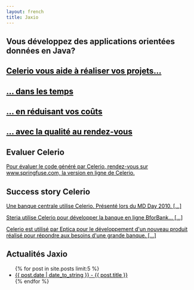 ```yaml
---
layout: french
title: Jaxio
---
```


<div id="homepage">
<style>
div#message {
	background-color: lightgrey;
}
#actualites ul li {
	margin-left: 0px;
}
#homepage a {
color: black;
}

</style>
<section id="message" class="span-24 last">
	<h1>Vous développez des applications orientées données en Java?</h1>
	<h2>
		<a href="/celerio.html">Celerio vous aide à réaliser vos projets...</a>
	</h2>
	<h2>
		<a href="/celerio.html">... dans les temps</a>
	</h2>
	<h2>
		<a href="/celerio.html">... en réduisant vos coûts</a>
	</h2>
	<h2>
		<a href="/celerio.html">... avec la qualité au rendez-vous</a>
	</h2>
</section>
<section id="springfuse" class="span-8">
	<h1>Evaluer Celerio</h1>
	<p>
		<a href="http://www.springfuse.com">Pour évaluer le code généré par Celerio, rendez-vous sur www.springfuse.com, la version en ligne de Celerio.</a>
	</p>
</section>
<section id="success-story" class="span-8">
	<h1>Success story Celerio</h1>
	<p>
		<a href="/celerio-livre-blanc.html">Une banque centrale utilise Celerio. Présenté lors du MD Day 2010. [...]</a>
	</p>
	<p>
		<a href="reference-steria.html">Steria utilise Celerio pour développer la banque en ligne BforBank... [...]</a>
	</p>
	<p>
		<a href="reference-editeur.html">Celerio est utilisé par Eptica pour le développement d'un nouveau produit réalisé pour répondre aux besoins d'une grande banque. [...]</a>
	</p>
</section>
<section id="actualites" class="span-8 last">
	<h1>Actualités Jaxio</h1>
	<ul class="homepage">
                {% for post in site.posts limit:5 %}
                <li><a href="{{ post.url }}">{{ post.date | date_to_string }} - {{ post.title }}</a></li>
                {% endfor %}
	</ul>
</section>
</div>
